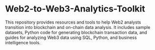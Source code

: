 # Web2-to-Web3-Analytics-Toolkit
This repository provides resources and tools to help Web2 analysts transition into blockchain and on-chain data analysis. It includes sample datasets, Python code for generating blockchain transaction data, and guides for analyzing Web3 data using SQL, Python, and business intelligence tools.
